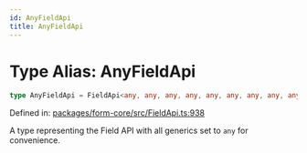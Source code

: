 ```yaml
---
id: AnyFieldApi
title: AnyFieldApi
---
```


<!-- DO NOT EDIT: this page is autogenerated from the type comments -->

# Type Alias: AnyFieldApi

```ts
type AnyFieldApi = FieldApi<any, any, any, any, any, any, any, any, any, any, any, any, any, any, any, any, any, any, any, any, any, any, any>;
```

Defined in: [packages/form-core/src/FieldApi.ts:938](https://github.com/ws-rush/form/blob/main/packages/form-core/src/FieldApi.ts#L938)

A type representing the Field API with all generics set to `any` for convenience.
